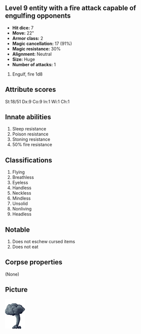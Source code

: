 ## Level 9 entity with a fire attack capable of engulfing opponents
- **Hit dice:** 7
- **Move:** 22"
- **Armor class:** 2
- **Magic cancellation:** 17 (91%)
- **Magic resistance:** 30%
- **Alignment:** Neutral
- **Size:** Huge
- **Number of attacks:** 1
1. Engulf, fire 1d8
## Attribute scores
St:18/51 Dx:9 Co:9 In:1 Wi:1 Ch:1
## Innate abilities
1. Sleep resistance
2. Poison resistance
3. Stoning resistance
4. 50% fire resistance
## Classifications
1. Flying
2. Breathless
3. Eyeless
4. Handless
5. Neckless
6. Mindless
7. Unsolid
8. Nonliving
9. Headless
## Notable
1. Does not eschew cursed items
2. Does not eat
## Corpse properties
(None)
## Picture
![Steam vortex](https://github.com/hyvanmielenpelit/GnollHackTileSet/blob/main/Monsters/steam_vortex/steam_vortex.png)
